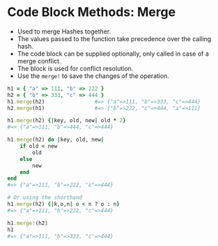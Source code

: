# Code Block Methods: Merge

- Used to merge Hashes together.
- The values passed to the function take precedence over the  calling hash.
- The code block can be supplied optionally, only called in case of a merge conflict.
- The block is used for conflict resolution.
- Use the `merge!` to save the changes of the operation.

```ruby
h1 = { "a" => 111, "b" => 222 }
h2 = { "b" => 333, "c" => 444 }
h1.merge(h2) 				#=> {"a"=>111, "b"=>333, "c"=>444}
h2.merge(h1) 				#=> {"b"=>222, "c"=>444, "a"=>111}
```

```ruby
h1.merge(h2) {|key, old, new| old * 2}  
#=> {"a"=>111, "b"=>444, "c"=>444}
```

```ruby
h1.merge(h2) do |key, old, new|
	if old < new
		old
	else
		new
	end
end
#=> {"a"=>111, "b"=>222, "c"=>444}

# Or using the shorthand
h1.merge(h2) {|k,o,n| o < n ? o : n}
#=> {"a"=>111, "b"=>222, "c"=>444}
```

```ruby
h1.merge!(h2)
h1
#=> {"a"=>111, "b"=>333, "c"=>444}
```